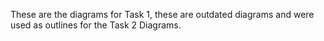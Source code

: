 These are the diagrams for Task 1, these are outdated diagrams and were used as outlines for the Task 2 Diagrams.
